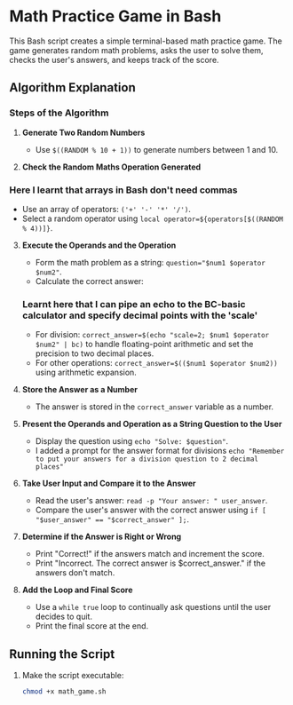 # Math Practice Game in Bash

This Bash script creates a simple terminal-based math practice game. The game generates random math problems, asks the user to solve them, checks the user's answers, and keeps track of the score.

## Algorithm Explanation

### Steps of the Algorithm

1. **Generate Two Random Numbers**
   - Use `$((RANDOM % 10 + 1))` to generate numbers between 1 and 10.

2. **Check the Random Maths Operation Generated**
### Here I learnt that arrays in Bash don't need commas
   - Use an array of operators: `('+' '-' '*' '/')`.
   - Select a random operator using `local operator=${operators[$((RANDOM % 4))]}`.

3. **Execute the Operands and the Operation**
   - Form the math problem as a string: `question="$num1 $operator $num2"`.
   - Calculate the correct answer:
   ### Learnt here that I can pipe an echo to the BC-basic calculator and specify decimal points with the 'scale'
     - For division: `correct_answer=$(echo "scale=2; $num1 $operator $num2" | bc)` to handle floating-point arithmetic and set the precision to two decimal places.
     - For other operations: `correct_answer=$(($num1 $operator $num2))` using arithmetic expansion.

4. **Store the Answer as a Number**
   - The answer is stored in the `correct_answer` variable as a number.

5. **Present the Operands and Operation as a String Question to the User**
   - Display the question using `echo "Solve: $question"`.
   - I added a prompt for the answer format for divisions `echo "Remember to put your answers for a division question to 2 decimal places"`

6. **Take User Input and Compare it to the Answer**
   - Read the user's answer: `read -p "Your answer: " user_answer`.
   - Compare the user's answer with the correct answer using `if [ "$user_answer" == "$correct_answer" ];`.

7. **Determine if the Answer is Right or Wrong**
   - Print "Correct!" if the answers match and increment the score.
   - Print "Incorrect. The correct answer is $correct_answer." if the answers don't match.

8. **Add the Loop and Final Score**
   - Use a `while true` loop to continually ask questions until the user decides to quit.
   - Print the final score at the end.

## Running the Script

1. Make the script executable:
   ```bash
   chmod +x math_game.sh
